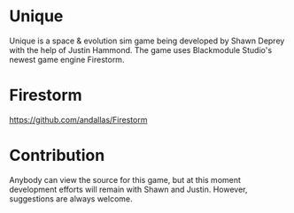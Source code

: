 Unique
======
Unique is a space & evolution sim game being developed by Shawn Deprey with the help of Justin Hammond. The game uses Blackmodule Studio's newest game engine Firestorm.

Firestorm
=========
https://github.com/andallas/Firestorm

Contribution
============
Anybody can view the source for this game, but at this moment development efforts will remain with Shawn and Justin. However, suggestions are always welcome.